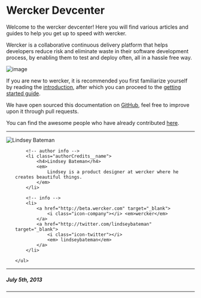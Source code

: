 # Wercker Devcenter


Welcome to the wercker devcenter! Here you will find various articles and guides to help you get up to speed with wercker.

Wercker is a collaborative continuous delivery platform that helps developers reduce risk and eliminate waste in their software development process, by enabling them to test and deploy often, all in a hassle free way.

![image](http://f.cl.ly/items/3E3j34301N3Q1z1t1S2N/wercker_flow.jpg)

If you are new to wercker, it is recommended you first familiarize
yourself by reading the [introduction](/articles/introduction/), after which you can proceed to the [getting started guide](/articles/gettingstarted/).

We have open sourced this documentation on [GitHub](https://github.com/wercker/wercker-devcenter), feel free to improve upon it through pull requests.

You can find the awesome people who have already contributed [here](http://devcenter.wercker.com/articles/contributors.html).

-------

<div class="authorCredits">
    <span class="profile-picture">
        <img src="https://secure.gravatar.com/avatar/e1c82876f21cdafafd2b01a1e625f587?d=identicon&amp;s=192" alt="Lindsey Bateman"/>
    </span>
    <ul class="authorCredits">

        <!-- author info -->
        <li class="authorCredits__name">
            <h4>Lindsey Bateman</h4>
            <em>
                Lindsey is a product designer at wercker where he creates beautiful things.
            </em>
        </li>

        <!-- info -->
        <li>
            <a href="http://beta.wercker.com" target="_blank">
                <i class="icon-company"></i> <em>wercker</em>
            </a>
            <a href="http://twitter.com/lindseybateman" target="_blank">
                <i class="icon-twitter"></i>
                <em> lindseybateman</em>
            </a>
        </li>

    </ul>
</div>


-------
##### July 5th, 2013
-------

